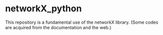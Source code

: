 # networkX_python
This repository is a fundamental use of the networkX library. (Some codes are acquired from the documentation and the web.)
